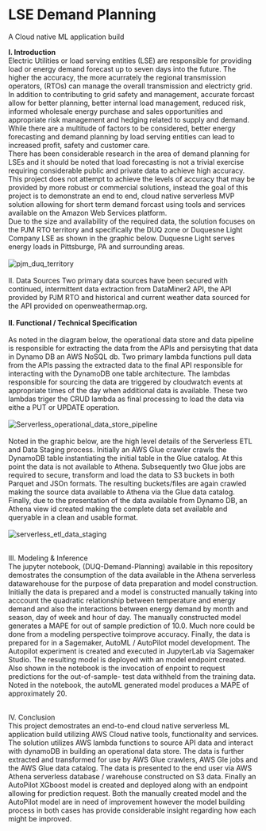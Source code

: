 # LSE Demand Planning
A Cloud native ML application build

<b>I. Introduction</b>
<br>Electric Utilities or load serving entities (LSE) are responsible for providing load or energy demand forecast up to seven days into the future. The higher the accuracy, the more acurrately the regional transmission operators, (RTOs) can manage the overall transmission and electricty grid. In addition to contributing to grid safety and management, accurate forcast allow for better planning, better internal load management, reduced risk, informed wholesale energy purchase and sales opportunities and appropriate risk management and hedging related to supply and demand. While there are a multitude of factors to be considered, better energy forecasting and demand planning by load serving entities can lead to increased profit, safety and customer care. 
<br>
There has been considerable research in the area of demand planning for LSEs and it should be noted that load forecasting is not a trivial exercise requiring considerable public and private data to achieve high accuracy. This project does not attempt to achieve the levels of accuracy that may be provided by more robust or commercial solutions, instead the goal of this project is to demonstrate an end to end, cloud native serverless MVP solution allowing for short term demand forcast using tools and services available on the Amazon Web Services platform.
<br>
Due to the size and availability of the required data, the solution focuses on the PJM RTO territory and specifically the DUQ zone or Duquesne Light Company LSE as shown in the graphic below. Duquesne Light serves energy loads in Pittsburge, PA and surrounding areas.
<br>
<br>![pjm_duq_territory](https://user-images.githubusercontent.com/64938088/120936066-ebb77500-c6d3-11eb-85bb-bff83be3ad8e.PNG)
<br>
<br>II. Data Sources
Two primary data sources have been secured with continued, intermittent data extraction from DataMiner2 API, the API provided by PJM RTO and historical and current weather data sourced for the API provided on openweathermap.org.  
<br>
<b>II. Functional / Technical Specification</b>
<br>
<br> As noted in the diagram below, the operational data store and data pipeline is responsible for extracting the data from the APIs and persisyting that data in Dynamo DB an AWS NoSQL db. Two primary lambda functions pull data from the APIs passing the extracted data to the final API responsible for interacting with the DynamoDB one table architecture. The lambdas responsible for sourcing the data are triggered by cloudwatch events at appropriate times of the day when additional data is available. These two lambdas triger the CRUD lambda as final processing to load the data via eithe a PUT or UPDATE operation. 
<br>
<br>![Serverless_operational_data_store_pipeline](https://user-images.githubusercontent.com/64938088/120934295-c888c780-c6cb-11eb-8e82-47422eea9b54.PNG)
<br>
<br>Noted in the graphic below, are the high level details of the Serverless ETL and Data Staging process. Initially an AWS Glue crawler crawls the DynamoDB table instantiating the initial table in the Glue catalog. At this point the data is not available to Athena. Subsequently two Glue jobs are required to secure, transform and load the data to S3 buckets in both Parquet and JSOn formats. The resulting buckets/files are again crawled making the source data available to Athena via the Glue data catalog. Finally, due to the presentation of the data available from Dynamo DB, an Athena view id created making the complete data set available and queryable in a clean and usable format.
<br>
<br>![serverless_etl_data_staging](https://user-images.githubusercontent.com/64938088/120934516-8ad86e80-c6cc-11eb-96dc-024abd7aa555.PNG)

<br>III. Modeling & Inference
<br> The jupyter notebook, (DUQ-Demand-Planning) available in this repository demostrates the consumption of the data available in the Athena serverless datawarehouse for the purpose of data preparation and model construction. Initially the data is prepared and a model is constructed manually taking into acccount the quadratic relationship between temperature and energy demand and also the interactions between energy demand by month and season, day of week and hour of day. The manually constructed model generates a MAPE for out of sample prediction of 10.0. Much nore could be done from a modeling perspective toimprove accuracy. Finally, the data is prepared for in a Sagemaker, AutoML / AutoPilot model development. The Autopilot experiment is created and executed in JupyterLab via Sagemaker Studio. The resulting model is deployed with an model endpoint created. Also shown in the notebook is the invocation of enpoint to request predictions for the out-of-sample- test data withheld from the training data. Noted in the notebook, the autoML generated model produces a MAPE of approximately 20.    


<br>IV. Conclusion
<br> This project demostrates an end-to-end cloud native serverless ML application build utilizing AWS Cloud native tools, functionality and services. The solution utilizes AWS lambda functions to source API data and interact with dynamoDB in building an operational data store. The data is further extracted and transformed for use by AWS Glue crawlers, AWS Gle jobs and the AWS Glue data catalog. The data is presented to the end user via AWS Athena serverless database / warehouse constructed on S3 data. Finally an AutoPilot XGboost model is created and deployed along with an endpoint allowing for prediction request. Both the manually created model and the AutoPilot model are in need of improvement however the model building process in both cases has provide considerable insight regarding how each might be improved.    
